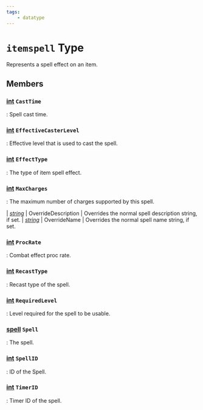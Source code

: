 ```yaml
---
tags:
    - datatype
---
```

# `itemspell` Type

Represents a spell effect on an item.

## Members

### [int][int] `CastTime`

:   Spell cast time.

### [int][int] `EffectiveCasterLevel`

:   Effective level that is used to cast the spell.

### [int][int] `EffectType`

:   The type of item spell effect.

### [int][int] `MaxCharges`

:   The maximum number of charges supported by this spell.

| [_string_](../data-types/datatype-string.md) | OverrideDescription | Overrides the normal spell description string, if set.
| [_string_](../data-types/datatype-string.md) | OverrideName | Overrides the normal spell name string, if set.
### [int][int] `ProcRate`

:   Combat effect proc rate.

### [int][int] `RecastType`

:   Recast type of the spell.

### [int][int] `RequiredLevel`

:   Level required for the spell to be usable.

### [spell][spell] `Spell`

:   The spell.

### [int][int] `SpellID`

:   ID of the Spell.

### [int][int] `TimerID`

:   Timer ID of the spell.

[int]: ../data-types/datatype-int.md
[string]: datatype-string.md
[achievementobj]: datatype-achievementobj.md
[bool]: datatype-bool.md
[time]: datatype-time.md
[achievement]: datatype-achievement.md
[achievementcat]: datatype-achievementcat.md
[altability]: datatype-altability.md
[spell]: ../data-types/datatype-spell.md
[bandolieritem]: #bandolieritem-datatype
[int64]: datatype-int64.md
[timestamp]: datatype-timestamp.md
[float]: datatype-float.md
[buff]: datatype-buff.md
[spawn]: datatype-spawn.md
[auratype]: datatype-auratype.md
[item]: datatype-item.md
[worldlocation]: datatype-worldlocation.md
[ticks]: datatype-ticks.md
[fellowship]: datatype-fellowship.md
[strinrg]: datatype-string.md
[xtarget]: datatype-xtarget.md
[dzmember]: datatype-dzmember.md
[window]: datatype-window.md
[zone]: datatype-zone.md
[fellowshipmember]: datatype-fellowshipmember.md
[class]: datatype-class.md
[heading]: datatype-heading.md
[ground]: datatype-ground.md
[inifile]: datatype-inifile.md
[inifilesection]: datatype-inifilesection.md
[inifilesectionkey]: datatype-inifilesectionkey.md
[double]: datatype-double.md
[invslot]: datatype-invslot.md
[augtype]: datatype-augtype.md
[itemspell]: datatype-itemspell.md
[evolving]: datatype-evolving.md
